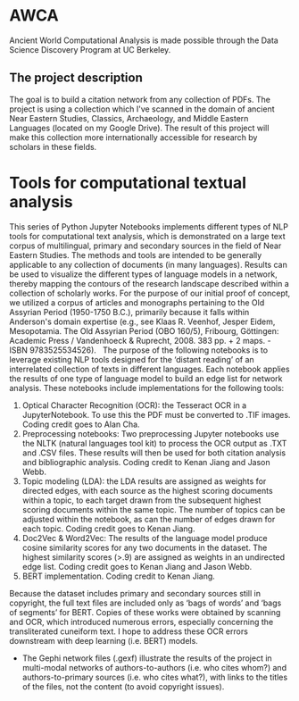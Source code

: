 # AWCA
Ancient World Computational Analysis is made possible through the Data Science Discovery Program at UC Berkeley.
## The project description
The goal is to build a citation network from any collection of PDFs. The project is using a collection which I've scanned in the domain of ancient Near Eastern Studies, Classics, Archaeology, and Middle Eastern Languages (located on my Google Drive). The result of this project will make this collection more internationally accessible for research by scholars in these fields.

# Tools for computational textual analysis
This series of Python Jupyter Notebooks implements different types of NLP tools for computational text analysis, which is demonstrated on a large text corpus of multilingual, primary and secondary sources in the field of Near Eastern Studies. The methods and tools are intended to be generally applicable to any collection of documents (in many languages). Results can be used to visualize the different types of language models in a network, thereby mapping the contours of the research landscape described within a collection of scholarly works. For the purpose of our initial proof of concept, we utilized a corpus of articles and monographs pertaining to the Old Assyrian Period (1950-1750 B.C.), primarily because it falls within Anderson's domain expertise (e.g., see Klaas R. Veenhof, Jesper Eidem, Mesopotamia. The Old Assyrian Period (OBO 160/5), Fribourg, Göttingen: Academic Press / Vandenhoeck & Ruprecht, 2008. 383 pp. + 2 maps. - ISBN 9783525534526).
 
The purpose of the following notebooks is to leverage existing NLP tools designed for the ‘distant reading’ of an interrelated collection of texts in different languages. Each notebook applies the results of one type of language model to build an edge list for network analysis. These notebooks include implementations for the following tools:

1. Optical Character Recognition (OCR): the Tesseract OCR in a JupyterNotebook. To use this the PDF must be converted to .TIF images. Coding credit goes to Alan Cha.
2. Preprocessing notebooks: Two preprocessing Jupyter notebooks use the NLTK (natural languages tool kit) to process the OCR output as .TXT and .CSV files. These results will then be used for both citation analysis and bibliographic analysis. Coding credit to Kenan Jiang and Jason Webb.
3. Topic modeling (LDA): the LDA results are assigned as weights for directed edges, with each source as the highest scoring documents within a topic, to each target drawn from the subsequent highest scoring documents within the same topic. The number of topics can be adjusted within the notebook, as can the number of edges drawn for each topic. Coding credit goes to Kenan Jiang.
4. Doc2Vec & Word2Vec: The results of the language model produce cosine similarity scores for any two documents in the dataset. The highest similarity scores (>.9) are assigned as weights in an undirected edge list. Coding credit goes to Kenan Jiang and Jason Webb.
5. BERT implementation. Coding credit to Kenan Jiang.

Because the dataset includes primary and secondary sources still in copyright, the full text files are included only as ‘bags of words’ and ‘bags of segments’ for BERT. Copies of these works were obtained by scanning and OCR, which introduced numerous errors, especially concerning the transliterated cuneiform text. I hope to address these OCR errors downstream with deep learning (i.e. BERT) models.

* The Gephi network files (.gexf) illustrate the results of the project in multi-modal networks of authors-to-authors (i.e. who cites whom?) and authors-to-primary sources (i.e. who cites what?), with links to the titles of the files, not the content (to avoid copyright issues). 
